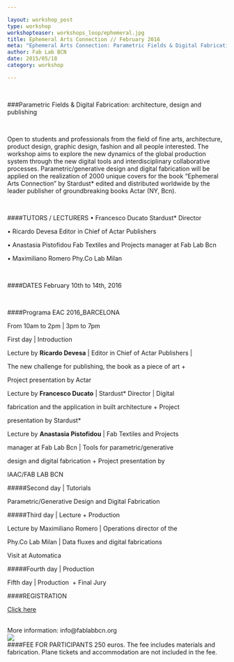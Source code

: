 ```yaml
---

layout: workshop_post
type: workshop
workshopteaser: workshops_loop/ephemeral.jpg
title: Ephemeral Arts Connection // February 2016
meta: "Ephemeral Arts Connection: Parametric Fields & Digital Fabrication: architecture, design and publishing. Fab Lab Barcelona"
author: Fab Lab BCN
date: 2015/05/18
category: workshop

---
```


<br>


###Parametric Fields & Digital Fabrication: architecture, design and publishing

<br>

Open to students and professionals from the field of fine arts, architecture, product design, graphic design, fashion and all people interested. The workshop aims to explore the new dynamics of the global production system through the new digital tools and interdisciplinary collaborative processes. Parametric/generative design and digital fabrication will be applied on the realization of 2000 unique covers for the book “Ephemeral Arts Connection” by Stardust* edited and distributed worldwide by the leader publisher of groundbreaking books Actar (NY, Bcn).

<br>

####TUTORS / LECTURERS
• Francesco Ducato Stardust* Director 

• Ricardo Devesa Editor in Chief of Actar Publishers 

• Anastasia Pistofidou Fab Textiles and Projects manager at Fab Lab Bcn 

• Maximiliano Romero Phy.Co Lab Milan

<br>

####DATES
February 10th to 14th, 2016

<br>

####Programa EAC 2016_BARCELONA

From 10am to 2pm | 3pm to 7pm

First day | Introduction

Lecture by **Ricardo Devesa** | Editor in Chief of Actar Publishers | 

The new challenge for publishing, the book as a piece of art + 

Project presentation by Actar

Lecture by **Francesco Ducato** | Stardust* Director | Digital 

fabrication and the application in built architecture + Project 

presentation by Stardust*

Lecture by **Anastasia Pistofidou** | Fab Textiles and Projects 

manager at Fab Lab Bcn | Tools for parametric/generative 

design and digital fabrication + Project presentation by 

IAAC/FAB LAB BCN   

#####Second day | Tutorials 

Parametric/Generative Design and Digital Fabrication 

#####Third day | Lecture + Production

Lecture by Maximiliano Romero | Operations director of the 

Phy.Co Lab Milan | Data fluxes and digital fabrications 

Visit at Automatica

#####Fourth day | Production

Fifth day | Production  + Final Jury


####REGISTRATION 

<a target="_blank" href="http://fablab.fikket.com/event/taller-de-ephemeral-arts-connection"><u>Click here</u></a> 

<br>
More information: info@fablabbcn.org
<br>

<img src="{{site.baseurl}}{{ site.url }}/img/workshops/workshops_loop/ephemeral.jpg">

<br>
####FEE FOR PARTICIPANTS
250 euros. The fee includes materials and fabrication. Plane tickets and accommodation are not  included in the fee.

<br>

